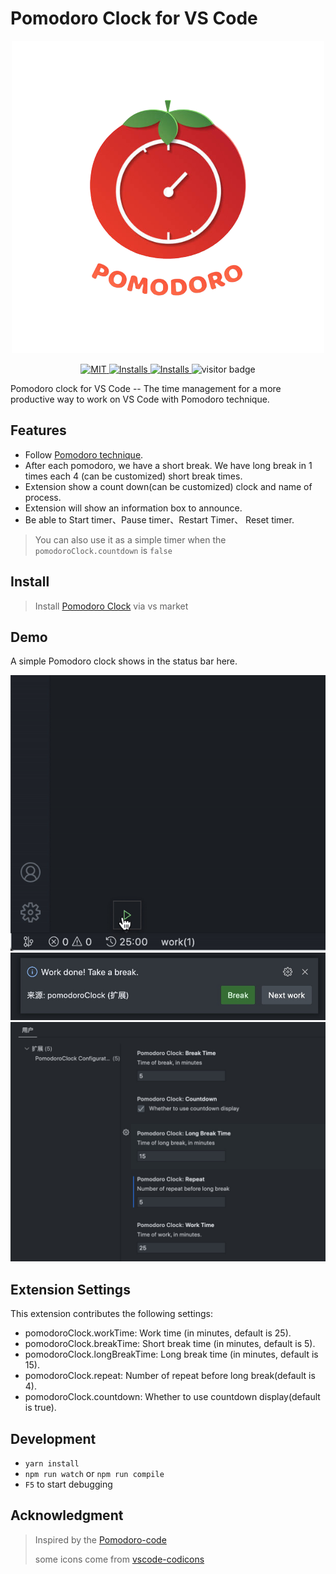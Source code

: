 # Pomodoro Clock for VS Code
<div align="center">
  <div align="center">
    <a href="https://github.com/jackluson/vscode-pomodoro-clock" target="__blank">
      <img src="./pomodoro-clock.png" alt="Logo"/>
    </a>
  </div>
  <p align="center">
    <a href="https://github.com/jackluson/vscode-pomodoro-clock/blob/main/LICENSE" target="__blank">
      <img
        src="https://img.shields.io/github/license/jackluson/vscode-pomodoro-clock?style=plastic"
        alt="MIT"
      />
    </a>
    <a href="https://marketplace.visualstudio.com/items?itemName=jackluson.pomodoro-clock">
    <img src="https://vsmarketplacebadge.apphb.com/version/jackluson.pomodoro-clock.svg" alt="Installs">
    </a>
    <a href="https://marketplace.visualstudio.com/items?itemName=jackluson.pomodoro-clock">
      <img src="https://vsmarketplacebadge.apphb.com/installs/jackluson.pomodoro-clock.svg" alt="Installs">
    </a>
    <img alt="visitor badge" src="https://visitor-badge.glitch.me/badge?page_id=jackluson.vscode-pomodoro-clock"/>
  </p>
</div>

Pomodoro clock for VS Code -- The time management for a more productive way to work on VS Code with Pomodoro technique.

## Features

- Follow [Pomodoro technique](https://en.wikipedia.org/wiki/Pomodoro_Technique).
- After each pomodoro, we have a short break. We have long break in 1 times each 4 (can be customized) short break times.
- Extension show a count down(can be customized) clock and name of process.
- Extension will show an information box to announce.
- Be able to Start timer、Pause timer、Restart Timer、 Reset timer.

> You can also use it as a simple timer when the `pomodoroClock.countdown` is `false`
## Install
>Install [Pomodoro Clock](https://marketplace.visualstudio.com/items?itemName=jackluson.pomodoro-clock) via vs market

## Demo
A simple Pomodoro clock shows in the status bar here.

![Demo](./screenshots/demo.gif)
![Demo](./screenshots/time-up.jpg)
![Demo](./screenshots/vscode-config.jpg)

## Extension Settings
This extension contributes the following settings:

- pomodoroClock.workTime: Work time (in minutes, default is 25).
- pomodoroClock.breakTime: Short break time (in minutes, default is 5).
- pomodoroClock.longBreakTime: Long break time (in minutes, default is 15).
- pomodoroClock.repeat: Number of repeat before long break(default is 4).
- pomodoroClock.countdown: Whether to use countdown display(default is true).

## Development

- `yarn install`
- `npm run watch` or `npm run compile`
- `F5` to start debugging

## Acknowledgment

> Inspired by the [Pomodoro-code](https://marketplace.visualstudio.com/items?itemName=odonno.pomodoro-code)
> <div>some icons come from <a href="https://github.com/microsoft/vscode-codicons" title="vscode-codicons">vscode-codicons</a>
